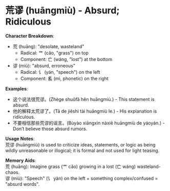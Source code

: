 # **荒谬 (huāngmiù) - Absurd; Ridiculous**

**Character Breakdown**:  
- 荒 (huāng): "desolate, wasteland"
  - Radical: 艹 (cǎo, "grass") on top
  - Component: 亡 (wáng, "lost") at the bottom  
- 谬 (miù): "absurd, erroneous"
  - Radical: 讠 (yán, "speech") on the left
  - Component: 䍃 (mì, phonetic) on the right

**Examples**:  
- 这个说法很荒谬。(Zhège shuōfǎ hěn huāngmiù.) - This statement is absurd.  
- 他的解释太荒谬了。(Tā de jiěshì tài huāngmiù le.) - His explanation is ridiculous.  
- 不要相信那些荒谬的谣言。(Bùyào xiāngxìn nàxiē huāngmiù de yáoyán.) - Don’t believe those absurd rumors.

**Usage Notes**:  
荒谬 (huāngmiù) is used to criticize ideas, statements, or logic as being wildly unreasonable or illogical; it is formal and not used for light teasing.

**Memory Aids**:  
荒 (huāng): Imagine grass (艹 cǎo) growing in a lost (亡 wáng) wasteland-chaos.  
谬 (miù): "Speech" (讠 yán) on the left + something complex/confused = "absurd words".